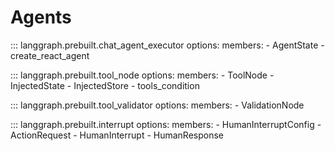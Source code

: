 # Agents

::: langgraph.prebuilt.chat_agent_executor
    options:
      members:
        - AgentState
        - create_react_agent

::: langgraph.prebuilt.tool_node
    options:
      members:
        - ToolNode
        - InjectedState
        - InjectedStore
        - tools_condition

::: langgraph.prebuilt.tool_validator
    options:
      members:
        - ValidationNode


::: langgraph.prebuilt.interrupt
    options:
      members:
        - HumanInterruptConfig
        - ActionRequest
        - HumanInterrupt
        - HumanResponse